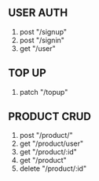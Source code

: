 ## USER AUTH
1. post "/signup"
2. post "/signin"
3. get "/user"

## TOP UP
1. patch "/topup"

## PRODUCT CRUD
1. post "/product/"
2. get "/product/user"
3. get "/product/:id"
4. get "/product"
5. delete "/product/:id"
